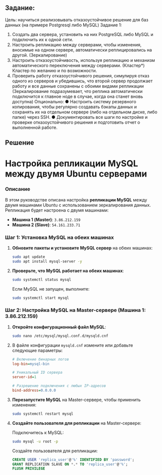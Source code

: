 ## Задание:
Цель: научиться реализовывать отказоустойчивое решение для баз
данных (на примере Postgresql либо MySQL)
Задание 1:
1. Создать два сервера, установить на них PostgreSQL либо MySQL и подключить их к
одной сети.
2. Настроить репликацию между серверами, чтобы изменения, вносимые
на одном сервере, автоматически реплицировались на другой. (Зеркалирование)
3. Настроить отказоустойчивость, используя репликацию и механизм
автоматического переключения между серверами. (Кластер*) Кластер по желанию и по возможности.
4. Проверить работу отказоустойчивого решения, симулируя отказ одного
из серверов и убедившись, что второй сервер продолжает работу и все
данные сохранены с обоими видами репликации (Зеркалирование подразумевает, что реплика автоматически подключится к главное ноде в случае, когда она станет вновь доступна)
Опционально:
● Настроить систему резервного копирования, чтобы регулярно создавать
бэкапы данных и сохранять их на отдельном сервере (либо на отдельном диске, либо папке) через SSH.
● Документировать все шаги по настройке и проверке отказоустойчивого
решения и подготовить отчет о выполненной работе. 

## Решение
# Настройка репликации MySQL между двумя Ubuntu серверами

### Описание
В этом руководстве описана настройка **репликации MySQL** между двумя машинами Ubuntu с использованием зеркалирования данных. Репликация будет настроена с двумя машинами:

- **Машина 1 (Master)**: `3.86.212.159`
- **Машина 2 (Slave)**: `54.161.233.71`

### Шаг 1: Установка MySQL на обеих машинах

1. **Обновите пакеты и установите MySQL сервер** на обеих машинах:

    ```bash
    sudo apt update
    sudo apt install mysql-server -y
    ```

2. **Проверьте, что MySQL работает на обеих машинах**:

    ```bash
    sudo systemctl status mysql
    ```

    Если MySQL не запущен, выполните:

    ```bash
    sudo systemctl start mysql
    ```

### Шаг 2: Настройка MySQL на Master-сервере (Машина 1: 3.86.212.159)

1. **Откройте конфигурационный файл MySQL**:

    ```bash
    sudo nano /etc/mysql/mysql.conf.d/mysqld.cnf
    ```

2. В файле конфигурации `mysqld.cnf` измените или добавьте следующие параметры:

    ```ini
    # Включение бинарных логов
    log-bin=mysql-bin

    # Уникальный ID сервера
    server-id=1

    # Разрешение подключения с любых IP-адресов
    bind-address=0.0.0.0
    ```

3. **Перезапустите MySQL** на Master-сервере, чтобы применить изменения:

    ```bash
    sudo systemctl restart mysql
    ```

4. **Создайте пользователя для репликации** на Master-сервере:

    Подключитесь к MySQL:

    ```bash
    sudo mysql -u root -p
    ```

    Создайте пользователя для репликации:

    ```sql
    CREATE USER 'replica_user'@'%' IDENTIFIED BY 'password';
    GRANT REPLICATION SLAVE ON *.* TO 'replica_user'@'%';
    FLUSH PRIVILEGE
